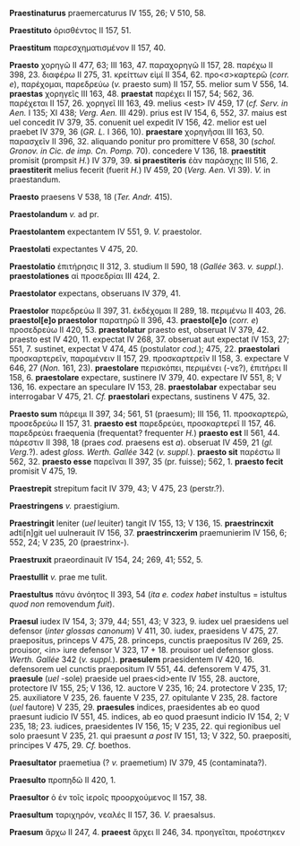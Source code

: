 **Praestinaturus** praemercaturus IV 155, 26; V 510, 58.

**Praestituto** ὁρισθέντος II 157, 51.

**Praestitum** παρεσχηματισμένον II 157, 40.

**Praesto** χορηγῶ II 477, 63; III 163, 47. παραχορηγῶ II 157, 28.
παρέχω II 398, 23. διαφέρω II 275, 31. κρείττων εἰμί II 354, 62.
προ\<σ\>καρτερῶ (*corr. e*), παρέχομαι, παρεδρεύω (*v.* praesto sum) II
157, 55. melior sum V 556, 14. **praestas** χορηγεῖς III 163, 48.
**praestat** παρέχει II 157, 54; 562, 36. παρέχεται II 157, 26. χορηγεῖ
III 163, 49. melius \<est\> IV 459, 17 (*cf. Serv. in Aen.* I 135; XI
438; *Verg. Aen.* III 429). prius est IV 154, 6, 552, 37. maius est
uel concedit IV 379, 35. conuenit uel expedit IV 156, 42. melior est uel
praebet IV 379, 36 (*GR. L.* I 366, 10). **praestare** χορηγῆσαι III
163, 50. παρασχεῖν II 396, 32. aliquando ponitur pro promittere V 658,
30 (*schol. Gronov. in Cic. de imp. Cn. Pomp.* 70). concedere V 136, 18.
**praestitit** promisit (prompsit *Η.*) IV 379, 39. **si praestiteris**
ἐὰν παράσχῃς III 516, 2. **praestiterit** melius fecerit (fuerit *H.*)
IV 459, 20 (*Verg. Aen.* VI 39). *V.* in praestandum.

**Praesto** praesens V 538, 18 (*Ter. Andr.* 415).

**Praestolandum** *v.* ad pr.

**Praestolantem** expectantem IV 551, 9. *V.* praestolor.

**Praestolati** expectantes V 475, 20.

**Praestolatio** ἐπιτήρησις II 312, 3. studium II 590, 18 (*Gallée* 363.
*v. suppl.*). **praestolationes** αἱ προσεδρίαι III 424, 2.

**Praestolator** expectans, obseruans IV 379, 41.

**Praestolor** παρεδρεύω II 397, 31. ἐκδέχομαι II 289, 18. περιμένω II
403, 26. **praestol\[e\]o praestolor** παρατηρῶ II 396, 43.
**praestol\[e\]o** (*corr. e*) προσεδρεύω II 420, 53. **praestolatur**
praesto est, obseruat IV 379, 42. praesto est IV 420, 11. expectat IV
268, 37. obseruat aut expectat IV 153, 27; 551, 7. sustinet, expectat V
474, 45 (postulator *cod.*); 475, 22. **praestolari** προσκαρτερεῖν,
παραμένειν II 157, 29. προσκαρτερεῖν II 158, 3. expectare V 646, 27
(*Non.* 161, 23). **praestolare** περισκόπει, περιμένει (-νε?),
ἐπιτήρει II 158, 6. **praestolare** expectare, sustinere IV 379, 40.
expectare IV 551, 8; V 136, 16. expectare an speculare IV 153, 28.
**praestolabar** expectabar seu interrogabar V 475, 21. *Cf.*
**praestolari** expectans, sustinens V 475, 32.

**Praesto sum** πάρειμι II 397, 34; 561, 51 (praesum); III 156, 11.
προσκαρτερῶ, προσεδρεύω II 157, 31. **praesto est** παρεδρεύει,
προσκαρτερεῖ II 157, 46. παρεδρεύει fraequenia (frequentat? frequenter
*H.*) **praesto est** II 561, 44. πάρεστιν II 398, 18 (praes *cod.*
praesens est *a*). obseruat IV 459, 21 (*gl. Verg.*?). adest *gloss.
Werth. Gallée* 342 (*v. suppl.*). **praesto sit** παρέστω II 562,
32. **praesto esse** παρεῖναι II 397, 35 (pr. fuisse); 562, 1. **praesto
fecit** promisit V 475, 19.

**Praestrepit** strepitum facit IV 379, 43; V 475, 23 (perstr.?).

**Praestringens** *v.* praestigium.

**Praestringit** leniter (*uel* leuiter) tangit IV 155, 13; V 136, 15.
**praestrincxit** adti\[n\]git uel uulnerauit IV 156, 37.
**praestrincxerim** praemunierim IV 156, 6; 552, 24; V 235, 20
(praestrinx-).

**Praestruxit** praeordinauit IV 154, 24; 269, 41; 552, 5.

**Praestullit** *v.* prae me tulit.

**Praestultus** πάνυ ἀνόητος II 393, 54 (*ita e. codex habet* instultus
= istultus *quod non* removendum *fuit*).

**Praesul** iudex IV 154, 3; 379, 44; 551, 43; V 323, 9. iudex uel
praesidens uel defensor (*inter glossas canonum*) V 411, 30. iudex,
praesidens V 475, 27. praepositus, princeps V 475, 28. princeps, cunctis
praepositus IV 269, 25. prouisor, \<in\> iure defensor V 323, 17 + 18.
prouisor uel defensor gloss. *Werth. Gallée* 342 (*v. suppl.*).
**praesulem** praesidentem IV 420, 16. defensorem uel cunctis
praepositum IV 551, 44. defensorem V 475, 31. **praesule** (*uel* -sole)
praeside uel praes\<id\>ente IV 155, 28. auctore, protectore IV 155, 25;
V 136, 12. auctore V 235, 16; 24. protectore V 235, 17; 25. auxiliatore
V 235, 26. fauente V 235, 27. opitulante V 235, 28. factore (*uel*
fautore) V 235, 29. **praesules** indices, praesidentes ab eo quod
praesunt iudicio IV 551, 45. indices, ab eo quod praesunt indicio IV
154, 2; V 235, 18; 23. iudices, praesidentes IV 156, 15; V 235, 22. qui
regionibus uel solo praesunt V 235, 21. qui praesunt *a post* IV 151,
13; V 322, 50. praepositi, principes V 475, 29. *Cf.* boethos.

**Praesultator** praemetiua (? *v.* praemetium) IV 379, 45
(contaminata?).

**Praesulto** προπηδῶ II 420, 1.

**Praesultor** ὁ ἐν τοῖς ἱεροῖς προορχούμενος II 157, 38.

**Praesultum** ταριχηρόν, νεαλές II 157, 36. *V.* praesalsus.

**Praesum** ἄρχω II 247, 4. **praeest** ἄρχει II 246, 34. προηγεῖται,
προέστηκεν
